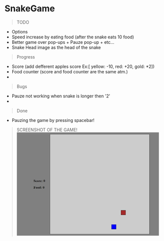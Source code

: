 # SnakeGame

 >TODO
   - Options
   - Speed increase by eating food (after the snake eats 10 food)
   - Better game over pop-ups + Pauze pop-up + etc...
   - Snake Head image as the head of the snake

 >Progress
   - Score (add defferent apples score Ex:[ yellow: -10, red: +20, gold: *2])
   - Food counter (score and food counter are the same atm.)
   - 

 >Bugs
   - Pauze not working when snake is longer then '2'
   - 
 >Done
   - Pauzing the game by pressing spacebar!

 >SCREENSHOT OF THE GAME!
![screenshot](src/img/screenshot.png)
